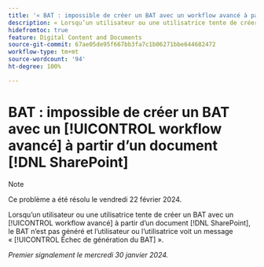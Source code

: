 ```yaml
---
title: '« BAT : impossible de créer un BAT avec un workflow avancé à partir d’un document SharePoint »'
description: « Lorsqu’un utilisateur ou une utilisatrice tente de créer un BAT avec un workflow avancé à partir d’un document SharePoint, le BAT n’est pas généré et l’utilisateur ou l’utilisatrice voit un message Échec de génération du BAT. »
hidefromtoc: true
feature: Digital Content and Documents
source-git-commit: 67ae05de95f667bb3fa7c1b06271bbe644682472
workflow-type: tm+mt
source-wordcount: '94'
ht-degree: 100%

---
```



# BAT : impossible de créer un BAT avec un [!UICONTROL workflow avancé] à partir d’un document [!DNL SharePoint]

>[!NOTE]
>
>Ce problème a été résolu le vendredi 22 février 2024.

Lorsqu’un utilisateur ou une utilisatrice tente de créer un BAT avec un [!UICONTROL workflow avancé] à partir d’un document [!DNL SharePoint], le BAT n’est pas généré et l’utilisateur ou l’utilisatrice voit un message « [!UICONTROL Échec de génération du BAT] ».

_Premier signalement le mercredi 30 janvier 2024._
